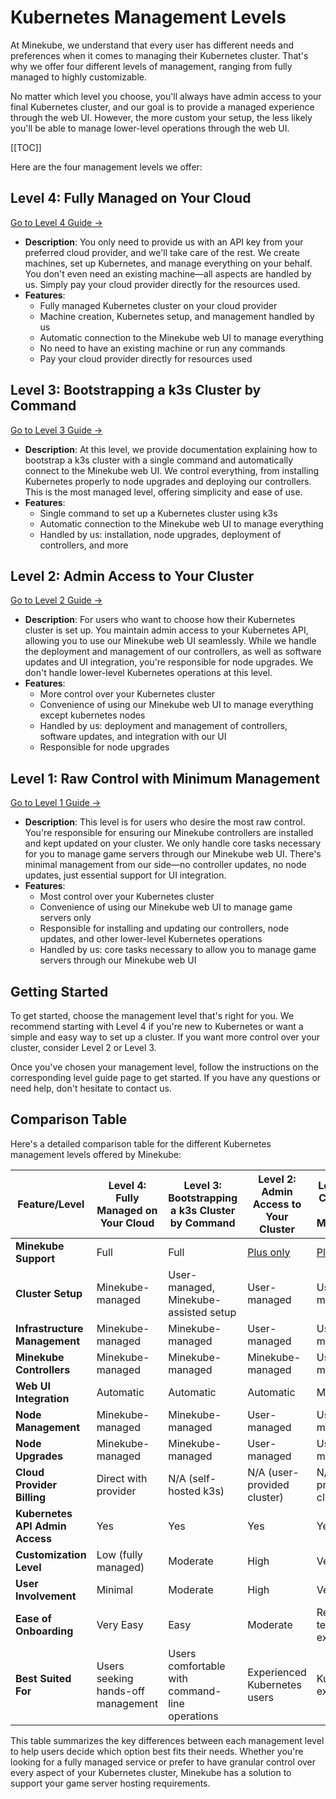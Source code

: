# Kubernetes Management Levels

At Minekube, we understand that every user has different needs and preferences when it comes to managing their Kubernetes cluster. That's why we offer four different levels of management, ranging from fully managed to highly customizable.

No matter which level you choose, you'll always have admin access to your final Kubernetes cluster, and our goal is to provide a managed experience through the web UI. However, the more custom your setup, the less likely you'll be able to manage lower-level operations through the web UI.

[[TOC]]

Here are the four management levels we offer:

## Level 4: Fully Managed on Your Cloud

[Go to Level 4 Guide ->](level-4.md)

- **Description**: You only need to provide us with an API key from your preferred cloud provider, and we'll take care of the rest. We create machines, set up Kubernetes, and manage everything on your behalf. You don't even need an existing machine—all aspects are handled by us. Simply pay your cloud provider directly for the resources used.
- **Features**:
  - Fully managed Kubernetes cluster on your cloud provider
  - Machine creation, Kubernetes setup, and management handled by us
  - Automatic connection to the Minekube web UI to manage everything
  - No need to have an existing machine or run any commands
  - Pay your cloud provider directly for resources used


## Level 3: Bootstrapping a k3s Cluster by Command

[Go to Level 3 Guide ->](level-3.md)

- **Description**: At this level, we provide documentation explaining how to bootstrap a k3s cluster with a single command and automatically connect to the Minekube web UI. We control everything, from installing Kubernetes properly to node upgrades and deploying our controllers. This is the most managed level, offering simplicity and ease of use.
- **Features**:
  - Single command to set up a Kubernetes cluster using k3s
  - Automatic connection to the Minekube web UI to manage everything
  - Handled by us: installation, node upgrades, deployment of controllers, and more

## Level 2: Admin Access to Your Cluster

[Go to Level 2 Guide ->](level-2.md)

- **Description**: For users who want to choose how their Kubernetes cluster is set up. You maintain admin access to your Kubernetes API, allowing you to use our Minekube web UI seamlessly. While we handle the deployment and management of our controllers, as well as software updates and UI integration, you're responsible for node upgrades. We don't handle lower-level Kubernetes operations at this level.
- **Features**:
  - More control over your Kubernetes cluster
  - Convenience of using our Minekube web UI to manage everything except kubernetes nodes
  - Handled by us: deployment and management of controllers, software updates, and integration with our UI
  - Responsible for node upgrades

## Level 1: Raw Control with Minimum Management

[Go to Level 1 Guide ->](level-1.md)

- **Description**: This level is for users who desire the most raw control. You're responsible for ensuring our Minekube controllers are installed and kept updated on your cluster. We only handle core tasks necessary for you to manage game servers through our Minekube web UI. There's minimal management from our side—no controller updates, no node updates, just essential support for UI integration.
- **Features**:
  - Most control over your Kubernetes cluster
  - Convenience of using our Minekube web UI to manage game servers only
  - Responsible for installing and updating our controllers, node updates, and other lower-level Kubernetes operations
  - Handled by us: core tasks necessary to allow you to manage game servers through our Minekube web UI

## Getting Started

To get started, choose the management level that's right for you. We recommend starting with Level 4 if you're new to Kubernetes or want a simple and easy way to set up a cluster. If you want more control over your cluster, consider Level 2 or Level 3.

Once you've chosen your management level, follow the instructions on the corresponding level guide page to get started. If you have any questions or need help, don't hesitate to contact us.

## Comparison Table

Here's a detailed comparison table for the different Kubernetes management levels offered by Minekube:

| Feature/Level                   | Level 4: Fully Managed on Your Cloud | Level 3: Bootstrapping a k3s Cluster by Command | Level 2: Admin Access to Your Cluster | Level 1: Raw Control with Minimum Management |
|---------------------------------|--------------------------------------|-------------------------------------------------|---------------------------------------|----------------------------------------------|
| **Minekube Support**            | Full                                 | Full                                            | [Plus only](/plans)                   | [Plus only](/plans)                          |
| **Cluster Setup**               | Minekube-managed                     | User-managed, Minekube-assisted setup           | User-managed                          | User-managed                                 |
| **Infrastructure Management**   | Minekube-managed                     | Minekube-managed                                | User-managed                          | User-managed                                 |
| **Minekube Controllers**        | Minekube-managed                     | Minekube-managed                                | Minekube-managed                      | User-managed                                 |
| **Web UI Integration**          | Automatic                            | Automatic                                       | Automatic                             | Manual setup                                 |
| **Node Management**             | Minekube-managed                     | Minekube-managed                                | User-managed                          | User-managed                                 |
| **Node Upgrades**               | Minekube-managed                     | Minekube-managed                                | User-managed                          | User-managed                                 |
| **Cloud Provider Billing**      | Direct with provider                 | N/A (self-hosted k3s)                           | N/A (user-provided cluster)           | N/A (user-provided cluster)                  |
| **Kubernetes API Admin Access** | Yes                                  | Yes                                             | Yes                                   | Yes                                          |
| **Customization Level**         | Low (fully managed)                  | Moderate                                        | High                                  | Very High                                    |
| **User Involvement**            | Minimal                              | Moderate                                        | High                                  | Very High                                    |
| **Ease of Onboarding**          | Very Easy                            | Easy                                            | Moderate                              | Requires technical expertise                 |
| **Best Suited For**             | Users seeking hands-off management   | Users comfortable with command-line operations  | Experienced Kubernetes users          | Kubernetes experts                           |

This table summarizes the key differences between each management level to help users decide which option best fits their needs. Whether you're looking for a fully managed service or prefer to have granular control over every aspect of your Kubernetes cluster, Minekube has a solution to support your game server hosting requirements.
